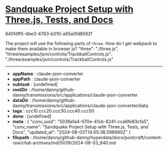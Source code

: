 # [Sandquake Project Setup with Three.js, Tests, and Docs](https://claude.ai/chat/5039a1a4-070e-41cb-8241-cca6fe83cfa5)

840fdff5-4be3-4763-b010-a95a0fd8592f

The project will use the following parts of `three`. How do I get webpack to make them available in browser js?
    "three": "./three.js",
    "three/examples/jsm/controls/TrackballControls.js": "./three/examples/jsm/controls/TrackballControls.js"

---

* **appName** : claude-json-converter
* **appPath** : claude-json-converter
* **subtask** : [undefined]
* **rootDir** : /home/danny/github-danny/transmissions/src/applications/claude-json-converter
* **dataDir** : /home/danny/github-danny/transmissions/src/applications/claude-json-converter/data
* **tags** : ccc10.ccc20.ccc30.ccc40.ccc50
* **done** : [undefined]
* **meta** : {
  "conv_uuid": "5039a1a4-070e-41cb-8241-cca6fe83cfa5",
  "conv_name": "Sandquake Project Setup with Three.js, Tests, and Docs",
  "updated_at": "2024-08-03T14:05:36.598990Z"
}
* **filepath** : /home/danny/github-danny/hyperdata/docs/postcraft/content-raw/chat-archives/md/5039/2024-08-03_840.md